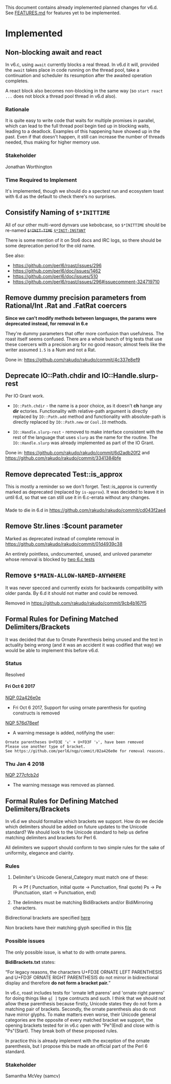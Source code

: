
This document contains already implemented planned changes for v6.d.
See [FEATURES.md](FEATURES.md) for features yet to be implemented.

# Implemented

## Non-blocking await and react

In v6.c, using `await` currently blocks a real thread. In v6.d it will, provided the `await`
takes place in code running on the thread pool, take a continuation and scheduler its
resumption after the awaited operation completes.

A react block also becomes non-blocking in the same way (so `start react ...` does not block
a thread pool thread in v6.d also).

### Rationale

It is quite easy to write code that waits for multiple promises in parallel,
which can lead to the full thread pool begin tied up in blocking waits,
leading to a deadlock. Examples of this happening have showed up in the past. Even if
that doesn't happen, it still can increase the number of threads needed, thus making
for higher memory use.

### Stakeholder

Jonathan Worthington

### Time Required to Implement

It's implemented, though we should do a spectest run and ecosystem toast with 6.d as
the default to check there's no surprises.

## Consistify Naming of `$*INITTIME`

All of our other multi-word dynvars use kebobcase, so `$*INITTIME`
should be re-named ~~`$*INIT-TIME`~~
[`$*INIT-INSTANT`](https://github.com/perl6/roast/issues/296#issuecomment-324719710)

There is some mention of it on 5to6 docs and IRC logs, so there
should be some deprecation period for the old name.

See also:
- https://github.com/perl6/roast/issues/296
- https://github.com/perl6/doc/issues/1462
- https://github.com/perl6/doc/issues/510
- https://github.com/perl6/roast/issues/296#issuecomment-324719710


## Remove dummy precision parameters from Rational/Int .Rat and .FatRat coercers

**Since we can't modify methods between languages, the params were deprecated instead,
for removal in 6.e**

They're dummy parameters that offer more confusion than usefulness. The roast itself
seems confused. There are a whole bunch of trig tests that use these coercers with a
precision arg for no good reason; almost feels like the writer assumed `1.5` is a Num and
not a Rat.

Done in: https://github.com/rakudo/rakudo/commit/4c337e8ef9


## Deprecate IO::Path.chdir and IO::Handle.slurp-rest

Per IO Grant work.

* `IO::Path.chdir` - the name is a poor choice, as it doesn't **ch** hange
    any **dir** ectories. Functionality with relative-path argument is directly
    replaced by `IO::Path.add` method and functionality with absolute-path is
    directly replaced by `IO::Path.new` or `Cool.IO` methods.

* `IO::Handle.slurp-rest` - removed to make interface consistent with
    the rest of the language that uses `slurp` as the name for the routine.
    The `IO::Handle.slurp` was already implemented as part of the IO Grant.

Done in: https://github.com/rakudo/rakudo/commit/6d2adb20f2
     and https://github.com/rakudo/rakudo/commit/3341384bfe


## Remove deprecated Test::is_approx

This is mostly a reminder so we don't forget. Test::is_approx is currently marked as deprecated
(replaced by `is-approx`). It was decided to leave it in until 6.d, so that we can still use it
in 6.c-errata without any changes.

###

Made to die in 6.d in https://github.com/rakudo/rakudo/commit/cd043f2ae4

## Remove Str.lines :$count parameter

Marked as deprecated instead of complete removal in
https://github.com/rakudo/rakudo/commit/01d4939c38

An entirely pointless, undocumented, unused, and unloved parameter whose removal is blocked by
[two 6.c tests](https://github.com/perl6/roast/blob/5c703c355d0457f78f1f32a0f3af394ab54be256/S32-str/lines.t#L59-L60)


## Remove `$*MAIN-ALLOW-NAMED-ANYWHERE`

It was never specced and currently exists for backwards compatibility with older panda. By 6.d it should not matter and could be
removed.

Removed in https://github.com/rakudo/rakudo/commit/9cb4b167f5

## Formal Rules for Defining Matched Delimiters/Brackets

It was decided that due to Ornate Parenthesis being unused and the test in actuality being *wrong* (and it was an accident it was codified that way) we would
be able to implement this before v6.d.

### Status

Resolved

#### Fri Oct 6 2017

[NQP 02a426e0e](https://github.com/perl6/nqp/commit/02a426e0e)
* Fri Oct 6 2017, Support for using ornate parenthesis for quoting constructs is removed

[NQP 576d78eef](https://github.com/perl6/nqp/commit/576d78eef)
* A warning message is added, notifying the user:
```
Ornate parentheses U+FD3E '﴾' + U+FD3F '﴿', have been removed
Please use another type of bracket.
See https://github.com/perl6/nqp/commit/02a426e0e for removal reasons.
```

### Thu Jan 4 2018

[NQP 277cfcb2d](https://github.com/perl6/nqp/commit/277cfcb2d)
* The warning message was removed as planned.


## Formal Rules for Defining Matched Delimiters/Brackets

In v6.d we should formalize which brackets we support.
How do we decide which delimiters should be added on future updates
to the Unicode standard? We should look to the Unicode standard to help
us define matching delimiters and brackets for Perl 6.

All delimiters we support should conform to two simple rules for the sake of
uniformity, elegance and clairity.

### Rules

1. Delimiter's Unicode General_Category must match one of these:

    Pi -> Pf ( Punctuation, initial quote -> Punctuation, final quote)
    Ps -> Pe (Punctuation, start -> Punctuation, end)

2. The delimiters must be matching BidiBrackets and/or BidiMirroring characters.

Bidirectional brackets are specified
[here](http://www.unicode.org/Public/UCD/latest/ucd/BidiBrackets.txt)

Non brackets have their matching glyph specified in this
[file](http://www.unicode.org/Public/UCD/latest/ucd/BidiMirroring.txt)

### Possible issues

The only possible issue, is what to do with ornate parens.

**BidiBrackets.txt** states:

“For legacy reasons, the characters U+FD3E ORNATE LEFT PARENTHESIS and
U+FD3F ORNATE RIGHT PARENTHESIS do not mirror in bidirectional display
and therefore **do not form a bracket pair.**”

In v6.c, roast includes tests for 'ornate left parens' and 'ornate right parens'
for doing things like `q[ ]` type contructs and such. I think that we should not
allow these parenthesis because firstly, Unicode states they do not form a matching pair
of brackets. Secondly, the ornate parenthesis also do not have mirror glyphs.
To make matters even worse, their Unicode general categories are the opposite of every
matched bracket we support, the opening brackets tested for in v6.c open with
"Pe"(End) and close with is "Ps"(Start).
They break both of these proposed rules.

In practice this is already implement with the exception of the ornate parenthesis,
but I propose this be made an official part of the Perl 6 standard.

### Stakeholder

Samantha McVey (samcv)
